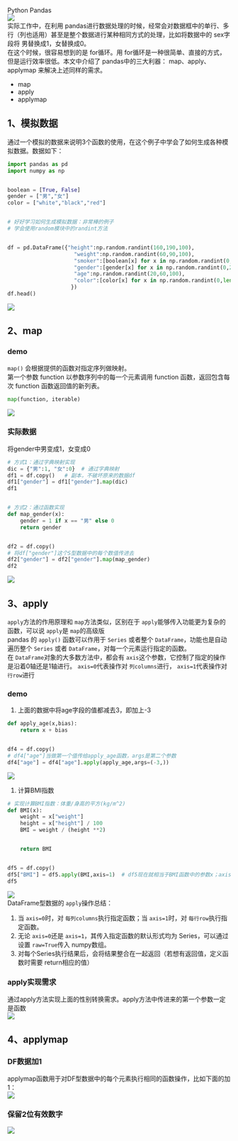 Python Pandas<br />![](./img/1646268325838-10340f85-d61d-4e53-a1d3-c617cce8cd10.png)<br />实际工作中，在利用 pandas进行数据处理的时候，经常会对数据框中的单行、多行（列也适用）甚至是整个数据进行某种相同方式的处理，比如将数据中的 sex字段将 男替换成1，女替换成0。<br />在这个时候，很容易想到的是 for循环。用 for循环是一种很简单、直接的方式，但是运行效率很低。本文中介绍了 pandas中的三大利器： map、apply、applymap 来解决上述同样的需求。

- map
- apply
- applymap
<a name="xtAKl"></a>
## 1、模拟数据
通过一个模拟的数据来说明3个函数的使用，在这个例子中学会了如何生成各种模拟数据。数据如下：
```python
import pandas as pd
import numpy as np


boolean = [True, False]
gender = ["男","女"]
color = ["white","black","red"]


# 好好学习如何生成模拟数据：非常棒的例子
# 学会使用random模块中的randint方法


df = pd.DataFrame({"height":np.random.randint(160,190,100),
                     "weight":np.random.randint(60,90,100),
                     "smoker":[boolean[x] for x in np.random.randint(0,2,100)],
                     "gender":[gender[x] for x in np.random.randint(0,2,100)],
                     "age":np.random.randint(20,60,100),
                     "color":[color[x] for x in np.random.randint(0,len(color),100)]
                    })
df.head()
```
![](./img/1646268325854-57e9bafd-1642-49c6-8865-7d3c235b26a6.jpeg)
<a name="UHllU"></a>
## 2、map
<a name="GMawo"></a>
### demo
`map()` 会根据提供的函数对指定序列做映射。<br />第一个参数 function 以参数序列中的每一个元素调用 function 函数，返回包含每次 function 函数返回值的新列表。
```python
map(function, iterable)
```
![](./img/1646268325823-946aadb5-ed02-46c9-8a7f-bc383b2e1d68.jpeg)
<a name="z2arX"></a>
### 实际数据
将gender中男变成1，女变成0
```python
# 方式1：通过字典映射实现
dic = {"男":1, "女":0}  # 通过字典映射
df1 = df.copy()   # 副本，不破坏原来的数据df
df1["gender"] = df1["gender"].map(dic)
df1


# 方式2：通过函数实现
def map_gender(x):
    gender = 1 if x == "男" else 0
    return gender


df2 = df.copy()
# 将df["gender"]这个S型数据中的每个数值传进去
df2["gender"] = df2["gender"].map(map_gender)
df2
```
![](./img/1646268325837-bab424f2-b7c1-40bb-b98e-783ee0cae1cb.jpeg)
<a name="hqbm9"></a>
## 3、apply
`apply`方法的作用原理和 `map`方法类似，区别在于 `apply`能够传入功能更为复杂的函数，可以说 `apply`是 `map`的高级版<br />pandas 的 `apply()` 函数可以作用于 `Series` 或者整个 `DataFrame`，功能也是自动遍历整个 `Series` 或者 `DataFrame`，对每一个元素运行指定的函数。<br />在 `DataFrame`对象的大多数方法中，都会有 `axis`这个参数，它控制了指定的操作是沿着0轴还是1轴进行。 `axis=0`代表操作对 `列columns`进行， `axis=1`代表操作对 `行row`进行
<a name="XiFsA"></a>
### demo

1. 上面的数据中将age字段的值都减去3，即加上-3
```python
def apply_age(x,bias):
    return x + bias


df4 = df.copy()
# df4["age"]当做第一个值传给apply_age函数，args是第二个参数
df4["age"] = df4["age"].apply(apply_age,args=(-3,))
```
![](./img/1646268325840-6231dfc6-c7d5-48c5-b755-e3521c474134.jpeg)

1. 计算BMI指数
```python
# 实现计算BMI指数：体重/身高的平方(kg/m^2)
def BMI(x):
    weight = x["weight"]
    height = x["height"] / 100
    BMI = weight / (height **2)


    return BMI


df5 = df.copy()
df5["BMI"] = df5.apply(BMI,axis=1)  # df5现在就相当于BMI函数中的参数x；axis=1表示在列上操作
df5
```
![](./img/1646268326211-1339f158-77b2-4659-91fb-64428b2b39d9.jpeg)<br />DataFrame型数据的 `apply`操作总结：

1. 当 `axis=0`时，对 `每列columns`执行指定函数；当 `axis=1`时，对 `每行row`执行指定函数。
2. 无论 `axis=0`还是 `axis=1`，其传入指定函数的默认形式均为 Series，可以通过设置 `raw=True`传入 numpy数组。
3. 对每个Series执行结果后，会将结果整合在一起返回（若想有返回值，定义函数时需要 return相应的值）
<a name="bb6Tm"></a>
### apply实现需求
通过apply方法实现上面的性别转换需求。apply方法中传进来的第一个参数一定是函数<br />![](./img/1646268326267-b3653bab-ba9d-49f6-8ac5-be3d5e0b9713.jpeg)
<a name="m0Hqb"></a>
## 4、applymap
<a name="zAUPS"></a>
### DF数据加1
applymap函数用于对DF型数据中的每个元素执行相同的函数操作，比如下面的加1：<br />![](./img/1646268326280-81863d95-530f-426a-8447-7d9d197e176f.jpeg)
<a name="UShD0"></a>
### 保留2位有效数字
![](./img/1646268326316-b0cb2341-4d19-4b73-826b-8e17a096cb4f.jpeg)
